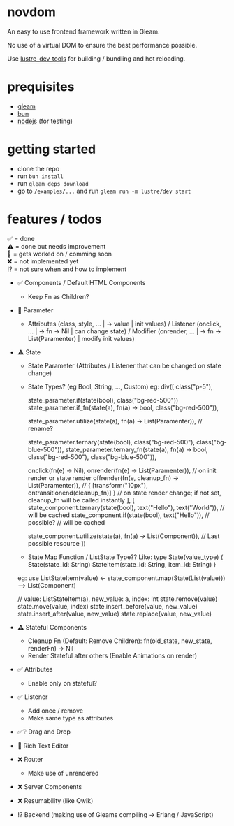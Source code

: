# novdom

An easy to use frontend framework written in Gleam.

No use of a virtual DOM to ensure the best performance possible.

Use [lustre_dev_tools](https://hexdocs.pm/lustre_dev_tools/index.html) for building / bundling and hot reloading.

# prequisites

- [gleam](https://gleam.run/getting-started/installing/)
- [bun](https://bun.sh/docs/installation)
- [nodejs](https://nodejs.org/en/download/prebuilt-installer) (for testing)

# getting started

- clone the repo
- run `bun install`
- run `gleam deps download`
- go to `/examples/...` and run `gleam run -m lustre/dev start`

# features / todos

✅ = done \
⚠️ = done but needs improvement \
💼 = gets worked on / comming soon \
❌ = not implemented yet \
⁉️ = not sure when and how to implement

- ✅ Components / Default HTML Components
    - Keep Fn as Children?
- 💼 Parameter
    - Attributes (class, style, ... | -> value | init values) / Listener (onclick, ... | -> fn -> Nil | can change state) / Modifier (onrender, ... | -> fn -> List(Paramenter) | modify init values)
- ⚠️ State
    - State Parameter (Attributes / Listener that can be changed on state change)
    - State Types? (eg Bool, String, ..., Custom)
    eg:
    div([
        class("p-5"),

        state_parameter.if(state(bool), class("bg-red-500"))
        state_parameter.if_fn(state(a), fn(a) -> bool, class("bg-red-500")),

        state_parameter.utilize(state(a), fn(a) -> List(Paramenter)), // rename?

        state_parameter.ternary(state(bool), class("bg-red-500"), class("bg-blue-500")),
        state_parameter.ternary_fn(state(a), fn(a) -> bool, class("bg-red-500"), class("bg-blue-500")),

        onclick(fn(e) -> Nil),
        onrender(fn(e) -> List(Paramenter)), // on init render or state render
        offrender(fn(e, cleanup_fn) -> List(Paramenter)), // { [transform("10px"), ontransitionend(cleanup_fn)] } // on state render change; if not set, cleanup_fn will be called instantly
    ], [
        state_component.ternary(state(bool), text("Hello"), text("World")), // will be cached
        state_component.if(state(bool), text("Hello")), // possible? // will be cached

        state_component.utilize(state(a), fn(a) -> List(Component)), // Last possible resource
    ])

    - State Map Function / ListState Type??
    Like:
    type State(value_type) {
        State(state_id: String)
        StateItem(state_id: String, item_id: String)
    }

    eg:
    use ListStateItem(value) <- state_component.map(State(List(value))) --> List(Component)
    
    // value: ListStateItem(a), new_value: a, index: Int
    state.remove(value)
    state.move(value, index)
    state.insert_before(value, new_value)
    state.insert_after(value, new_value)
    state.replace(value, new_value)
    <!-- state.hide(value)
    state.show(value) -->
    



- ⚠️ Stateful Components
    - Cleanup Fn (Default: Remove Children): fn(old_state, new_state, renderFn) -> Nil
    - Render Stateful after others (Enable Animations on render)
- ✅ Attributes
    - Enable only on stateful?
- ✅ Listener
    - Add once / remove
    - Make same type as attributes
- ✅❔ Drag and Drop
- 💼 Rich Text Editor
- ❌ Router
    - Make use of unrendered
- ❌ Server Components
- ❌ Resumability (like Qwik)

- ⁉️ Backend (making use of Gleams compiling → Erlang / JavaScript)
